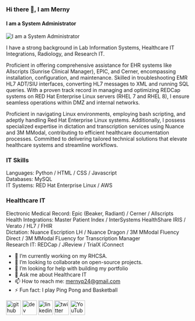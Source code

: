 ### Hi there 👋, I am Merny
#### I am a System Administrator
![I am a System Administrator](https://pbs.twimg.com/profile_banners/200190025/1700198702/600x200)

I have a strong background in Lab Information Systems, Healthcare IT Integrations, Radiology, and Research IT. 

Proficient in offering comprehensive assistance for EHR systems like Allscripts (Sunrise Clinical Manager), EPIC, and Cerner, encompassing installation, configuration, and maintenance. Skilled in troubleshooting EMR HL7 ADT/SIU interfaces, converting HL7 messages to XML and running SQL queries. With a proven track record in managing and optimizing REDCap systems on RED Hat Enterprise Linux servers (RHEL 7 and RHEL 8), I ensure seamless operations within DMZ and internal networks. 

Proficient in navigating Linux environments, employing bash scripting, and adeptly handling Red Hat Enterprise Linux systems. Additionally, I possess specialized expertise in dictation and transcription services using Nuance and 3M MModal, contributing to efficient healthcare documentation processes. Committed to delivering tailored technical solutions that elevate healthcare systems and streamline workflows.

### IT Skills  
Languages: Python / HTML / CSS / Javascript  
Databases: MySQL  
IT Systems: RED Hat Enterprise Linux / AWS  

### Healthcare IT 
Electronic Medical Record: Epic (Beaker, Radiant) / Cerner / Allscripts  
Health Integrations: Master Patient Index / InterSystems HealthShare IRIS / Verato / HL7 / FHIR  
Dictation: Nuance Escription LH / Nuance Dragon / 3M MModal Fluency Direct / 3M MModal FLuency for Transcription Manager  
Research IT: REDCap / JReview / TrialX iConnect  

- 🔭 I’m currently working on my RHCSA. 
- 🤝 I’m looking to collaborate on open-source projects. 
- 🤔 I’m looking for help with building my portfolio 
- 💬 Ask me about Healthcare IT 
- 📫 How to reach me: mernyp24@gmail.com 
- ⚡ Fun fact: I play Ping Pong and Basketball 


[<img src='https://cdn.jsdelivr.net/npm/simple-icons@3.0.1/icons/github.svg' alt='github' height='40'>](https://github.com/merny24)  [<img src='https://cdn.jsdelivr.net/npm/simple-icons@3.0.1/icons/dev-dot-to.svg' alt='dev' height='40'>](https://dev.to/merny24)  [<img src='https://cdn.jsdelivr.net/npm/simple-icons@3.0.1/icons/linkedin.svg' alt='linkedin' height='40'>](https://www.linkedin.com/in/merny-pierre-27563984/)  [<img src='https://cdn.jsdelivr.net/npm/simple-icons@3.0.1/icons/twitter.svg' alt='twitter' height='40'>](https://twitter.com/mernypierre)  [<img src='https://cdn.jsdelivr.net/npm/simple-icons@3.0.1/icons/youtube.svg' alt='YouTube' height='40'>](https://www.youtube.com/channel/Itstheofficial24)  

<!--START_SECTION:badges-->


<!--END_SECTION:badges-->
